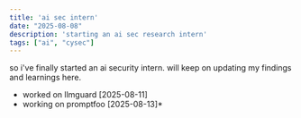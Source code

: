 ```yaml
---
title: 'ai sec intern'
date: "2025-08-08"
description: 'starting an ai sec research intern'
tags: ["ai", "cysec"]
---
```


so i've finally started an ai security intern. will keep on updating my findings and learnings here.

- worked on llmguard [2025-08-11]
- working on promptfoo [2025-08-13]*